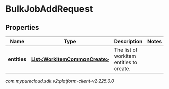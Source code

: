 # BulkJobAddRequest


## Properties

| Name | Type | Description | Notes |
| ------------ | ------------- | ------------- | ------------- |
| **entities** | [**List&lt;WorkitemCommonCreate&gt;**](WorkitemCommonCreate) | The list of workitem entities to create. |  |




_com.mypurecloud.sdk.v2:platform-client-v2:225.0.0_
